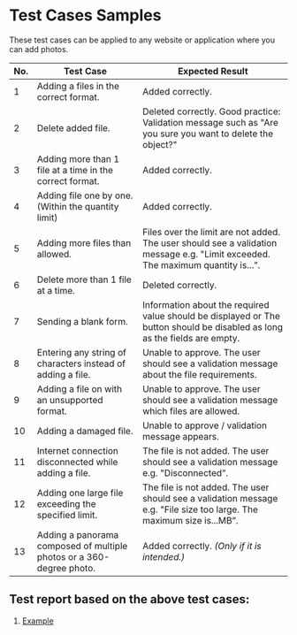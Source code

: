 # Test Cases Samples #


These test cases can be applied to any website or application where you can add photos.

| No. |	Test Case |	Expected Result |
|----|---------|-----------------|
|1 |Adding a files in the correct format.|Added correctly.|
|2 |Delete added file. |Deleted correctly. Good practice: Validation message such as "Are you sure you want to delete the object?"|
|3 |Adding more than 1 file at a time in the correct format. |Added correctly.|
|4 |Adding file one by one. (Within the quantity limit)	|Added correctly.|
|5 |Adding more files than allowed.|Files over the limit are not added. The user should see a validation message e.g. "Limit exceeded. The maximum quantity is...”. |
|6 |Delete more than 1 file at a time.	|Deleted correctly. |
|7 |Sending a blank form. |Information about the required value should be displayed or The button should be disabled as long as the fields are empty.|
|8 |Entering any string of characters instead of adding a file. |Unable to approve. The user should see a validation message about the file requirements.|
|9 |Adding a file on with an unsupported format.|Unable to approve. The user should see a validation message which files are allowed. |
|10 |Adding a damaged file.|Unable to approve / validation message appears.|
|11 |Internet connection disconnected while adding a file. |The file is not added. The user should see a validation message e.g. "Disconnected”. |
|12 |Adding one large file exceeding the specified limit.	|The file is not added. The user should see a validation message e.g. "File size too large. The maximum size is...MB”. |
|13 |Adding a panorama composed of multiple photos or a 360-degree photo.	|Added correctly. _(Only if it is intended.)_  |

## Test report based on the above test cases: ##
1. [Example]()
